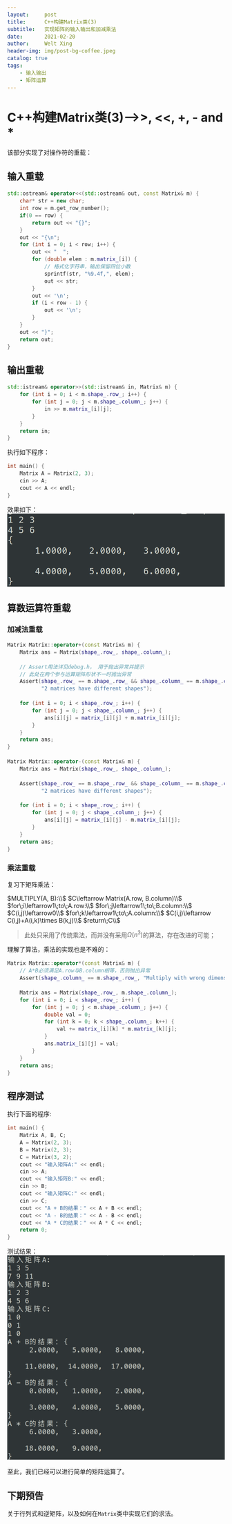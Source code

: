 ```yaml
---
layout:     post
title:      C++构建Matrix类(3)
subtitle:   实现矩阵的输入输出和加减乘法
date:       2021-02-20
author:     Welt Xing
header-img: img/post-bg-coffee.jpeg
catalog: true
tags:
    - 输入输出
    - 矩阵运算
---
```


# C++构建Matrix类(3)——>>, <<, +, - and *

该部分实现了对操作符的重载：

## 输入重载

```C++
std::ostream& operator<<(std::ostream& out, const Matrix& m) {
    char* str = new char;
    int row = m.get_row_number();
    if(0 == row) {
        return out << "{}";
    }
    out << "{\n";
    for (int i = 0; i < row; i++) {
        out << "  ";
        for (double elem : m.matrix_[i]) {
            // 格式化字符串，输出保留四位小数
            sprintf(str, "%9.4f,", elem);
            out << str;
        }
        out << '\n';
        if (i < row - 1) {
            out << '\n';
        }
    }
    out << "}";
    return out;
}
```

## 输出重载

```C++
std::istream& operator>>(std::istream& in, Matrix& m) {
    for (int i = 0; i < m.shape_.row_; i++) {
        for (int j = 0; j < m.shape_.column_; j++) {
            in >> m.matrix_[i][j];
        }
    }
    return in;
}
```

执行如下程序：

```C++
int main() {
    Matrix A = Matrix(2, 3);
    cin >> A;
    cout << A << endl;
}
```

效果如下：![效果展示](/img/in_output.png)

## 算数运算符重载

### 加减法重载

```C++
Matrix Matrix::operator+(const Matrix& m) {
    Matrix ans = Matrix(shape_.row_, shape_.column_);

    // Assert用法详见debug.h， 用于抛出异常并提示
    // 此处在两个参与运算矩阵形状不一时抛出异常
    Assert(shape_.row_ == m.shape_.row_ && shape_.column_ == m.shape_.column_,
           "2 matrices have different shapes");

    for (int i = 0; i < shape_.row_; i++) {
        for (int j = 0; j < shape_.column_; j++) {
            ans[i][j] = matrix_[i][j] + m.matrix_[i][j];
        }
    }
    return ans;
}

Matrix Matrix::operator-(const Matrix& m) {
    Matrix ans = Matrix(shape_.row_, shape_.column_);

    Assert(shape_.row_ == m.shape_.row_ && shape_.column_ == m.shape_.column_,
           "2 matrices have different shapes");

    for (int i = 0; i < shape_.row_; i++) {
        for (int j = 0; j < shape_.column_; j++) {
            ans[i][j] = matrix_[i][j] - m.matrix_[i][j];
        }
    }
    return ans;
}
```

### 乘法重载

复习下矩阵乘法：

$MULTIPLY(A, B):\\$
$C\leftarrow Matrix(A.row, B.column)\\$
$for\;i\leftarrow1\;to\;A.row:\\$
    	$for\;j\leftarrow1\;to\;B.column:\\$
    			$C(i,j)\leftarrow0\\$
        		$for\;k\leftarrow1\;to\;A.column:\\$
						$C(i,j)\leftarrow C(i,j)+A(i,k)\times B(k,j)\\$
$return\;C\\$

> 此处只采用了传统乘法，而并没有采用$\Omega(n^3)$的算法，存在改进的可能；

理解了算法，乘法的实现也是不难的：

```C++
Matrix Matrix::operator*(const Matrix& m) {
    // A*B必须满足A.row与B.column相等，否则抛出异常
    Assert(shape_.column_ == m.shape_.row_, "Multiply with wrong dimensions");

    Matrix ans = Matrix(shape_.row_, m.shape_.column_);
    for (int i = 0; i < shape_.row_; i++) {
        for (int j = 0; j < m.shape_.column_; j++) {
            double val = 0;
            for (int k = 0; k < shape_.column_; k++) {
                val += matrix_[i][k] * m.matrix_[k][j];
            }
            ans.matrix_[i][j] = val;
        }
    }
    return ans;
}
```

## 程序测试

执行下面的程序:

```C++
int main() {
    Matrix A, B, C;
    A = Matrix(2, 3);
    B = Matrix(2, 3);
    C = Matrix(3, 2);
    cout << "输入矩阵A:" << endl;
    cin >> A;
    cout << "输入矩阵B:" << endl;
    cin >> B;
    cout << "输入矩阵C:" << endl;
    cin >> C;
    cout << "A + B的结果：" << A + B << endl;
    cout << "A - B的结果：" << A - B << endl;
    cout << "A * C的结果：" << A * C << endl;
    return 0;
}
```

测试结果：![测试结果](/img/algo_test.png)

至此，我们已经可以进行简单的矩阵运算了。

## 下期预告

关于行列式和逆矩阵，以及如何在`Matrix`类中实现它们的求法。